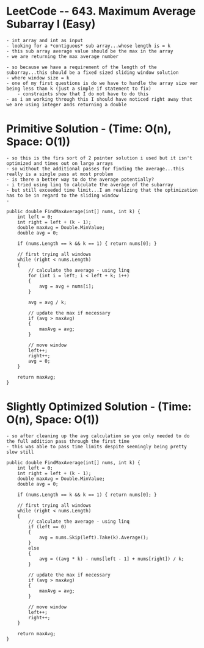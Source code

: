 # LeetCode -- 643. Maximum Average Subarray I (Easy)

    - int array and int as input
    - looking for a *contiguous* sub array...whose length is = k
    - this sub array average value should be the max in the array
    - we are returning the max average number

    - so because we have a requirement of the length of the subarray...this should be a fixed sized sliding window solution
    - where window size = k
    - one of my first questions is do we have to handle the array size ver being less than k (just a simple if statement to fix)
        - constraints show that I do not have to do this
    - as i am working through this I should have noticed right away that we are using integer ands returning a double


# Primitive Solution - (Time: O(n), Space: O(1))

    - so this is the firs sort of 2 pointer solution i used but it isn't optimized and times out on large arrays
    - so without the additional passes for finding the average...this really is a single pass at most problem
    - is there a better way to do the average potentially?
    - i tried using linq to calculate the average of the subarray
    - but still exceeded time limit...I am realizing that the optimization has to be in regard to the sliding window
    - 

    public double FindMaxAverage(int[] nums, int k) {
        int left = 0;
        int right = left + (k - 1);
        double maxAvg = Double.MinValue;
        double avg = 0;

        if (nums.Length == k && k == 1) { return nums[0]; }

        // first trying all windows
        while (right < nums.Length)
        {
            // calculate the average - using linq
            for (int i = left; i < left + k; i++)
            {
                avg = avg + nums[i];
            }

            avg = avg / k;

            // update the max if necessary
            if (avg > maxAvg)
            {
                maxAvg = avg;
            }

            // move window
            left++;
            right++;
            avg = 0;
        }

        return maxAvg;    
    }



# Slightly Optimized Solution - (Time: O(n), Space: O(1))

    - so after cleaning up the avg calculation so you only needed to do the full addition pass through the first time
    - this was able to pass time limits despite seemingly being pretty slow still

    public double FindMaxAverage(int[] nums, int k) {
        int left = 0;
        int right = left + (k - 1);
        double maxAvg = Double.MinValue;
        double avg = 0;

        if (nums.Length == k && k == 1) { return nums[0]; }

        // first trying all windows
        while (right < nums.Length)
        {
            // calculate the average - using linq
            if (left == 0)
            {
                avg = nums.Skip(left).Take(k).Average();
            }
            else
            {
                avg = ((avg * k) - nums[left - 1] + nums[right]) / k;
            }   
            
            // update the max if necessary
            if (avg > maxAvg)
            {
                maxAvg = avg;
            }

            // move window
            left++;
            right++;
        }

        return maxAvg;    
    }







